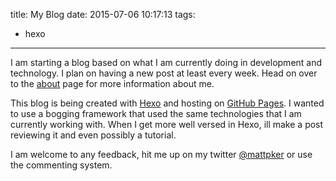 title: My Blog
date: 2015-07-06 10:17:13
tags:
- hexo
---
I am starting a blog based on what I am currently doing in development and technology. I plan on having a new post at least every week. Head on over to the [about](/about) page for more information about me.

This blog is being created with [Hexo](https://hexo.io/) and hosting on [GitHub Pages](https://pages.github.com/). I wanted to use a bogging framework that used the same technologies that I am currently working with. When I get more well versed in Hexo, ill make a post reviewing it and even possibly a tutorial.

I am welcome to any feedback, hit me up on my twitter [@mattpker](https://twitter.com/mattpker) or use the commenting system.

